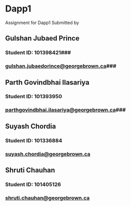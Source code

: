 # Dapp1
Assignment for Dapp1
Submitted by
## Gulshan Jubaed Prince ##
### Student ID: 101398421###
### gulshan.jubaedorince@georgebrown.ca###
## Parth Govindbhai Ilasariya ##
### Student ID: 101393950 ###
### parthgovindbhai.ilasariya@georgebrown.ca###
## Suyash Chordia ##
### Student ID: 101336884 ###
### suyash.chordia@georgebrown.ca ###
## Shruti Chauhan ##
### Student ID: 101405126 ###
### shruti.chauhan@georgebrown.ca ###
